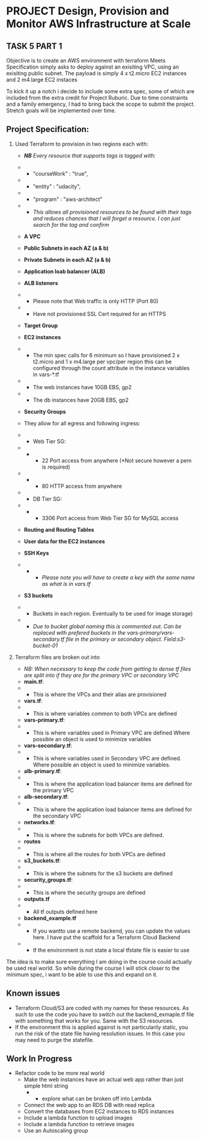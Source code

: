 # PROJECT Design, Provision and Monitor AWS Infrastructure at Scale
## TASK 5 PART 1

Objective is to create an AWS environment with terraform
Meets Specification simply asks to deploy against an exisiting VPC, using an exisiting public subnet. The payload is simply 4 x t2.micro EC2 instances and 2 m4.large EC2 instaces

To kick it up a notch i decide to include some extra spec, some of which are included from the extra credit for Project Ruburic.
Due to time constraints and a family emergency, I had to bring back the scope to submit the project. Stretch goals will be implemented over time.
## Project Specification:

1.  Used Terraform to provision in two regions each with:
    - ***NB** Every resource that supports tags is tagged with*:
    - - "courseWork" : "true",
    - - "entity" : "udacity",
    - - "program" : "aws-architect"
    - - *This allows all provisioned resources to be found with their tags and reduces chances that I will forget a resource. I can just search for the tag and confirm*

    - **A VPC**
    - **Public Subnets in each AZ (a & b)**
    - **Private Subnets in each AZ (a & b)**
    - **Application loab balancer (ALB)**
    - **ALB listeners**
    - - Please note that Web traffic is only HTTP (Port 80) 
    - - Have not provisioned SSL Cert required for an HTTPS
    - **Target Group**
    - **EC2 instances**
    - - The min spec calls for 6 minimum so I have
        provisioned 2 x t2.micro and 1 x m4.large per vpc/per region
        this can be configured through the count attribute in the 
        instance variables in vars-*.tf
    - - The web instances have 10GB EBS, gp2
    - - The db instances have 20GB EBS, gp2
    - **Security Groups** 
    - They allow for all egress and following ingress:
    - - Web Tier SG:
    - - - 22 Port access from anywhere (*Not secure however a pem is required)
    - - - 80 HTTP access from anywhere
    - - DB Tier SG:
    - - - 3306 Port access from Web Tier SG for MySQL access
    - **Routing and Routing Tables**
    - **User data for the EC2 instances**
    - **SSH Keys** 
    - - * *Please note you will have to create a key with the same name as what is in vars.tf*
    - **S3 buckets** 
    - - Buckets in each region. Eventually to be used for image storage)
    - - *Due to bucket global naming this is commented out. Can be replaced with prefered buckets in the vars-primary/vars-secondary.tf file in the primary or secondary object. Field:s3-bucket-01*

2. Terraform files are broken out into
    - *NB: When necessary to keep the code from getting to dense tf files are split into if they are for the primary VPC or secondary VPC*
    - **main.tf**:
    - - This is where the VPCs and their alias are provisioned
    - **vars.tf**:
    - - This is where variables common to both VPCs are defined
    - **vars-primary.tf**:
    - - This is where variables used in Primary VPC are defined
    Where possible an object is used to minimize variables
    - **vars-secondary.tf**:
    - - This is where variables used in Secondary VPC are defined.
    Where possible an object is used to minimize variables.
    - **alb-primary.tf**:
    - - This is where the application load balancer items are defined for the primary VPC
    - **alb-secondary.tf**:
    - - This is where the application load balancer items are defined for the secondary VPC
    - **networks.tf**:
    - - This is where the subnets for both VPCs are defined.
    - **routes**
    - - This is where all the routes for both VPCs are defined
    - **s3_buckets.tf**:
    - - This is where the subnets for the s3 buckets are defined
    - **security_groups.tf**:
    - - This is where the security groups are defined
    - **outputs.tf**
    - - All tf outputs defined here
    - **backend_example.tf**
    - - If you wantto use a remote backend, you can update the values here. I have put the scaffold for a Terraform Cloud Backend
    - - If the environment is not state a local tfstate file is easier to use

The idea is to make sure everything I am doing in the course could actually be used real world. So while during the course I will stick closer to the minimum spec, i want to be able to use this and expand on it.

## Known issues
-   Terraform Cloud/S3 are coded with my names for these resources. As such to use the code you have to switch out the backend_exmaple.tf file with
    something that works for you. Same with the S3 resources.
-   If the environment this is applied against is not particularily static, you run the risk of the state file having resolution issues.
In this case you may need to purge the statefile.

## Work In Progress

- Refactor code to be more real world
    - Make the web instances have an actual web app rather than just simple html string
        - - explore what can be broken off into Lambda
    - Connect the web app to an RDS DB with read replica
    - Convert the databases from EC2 instances to RDS instances
    - Include a lambda function to upload images
    - Include a lambda function to retrieve images
    - Use an Autoscaling group
